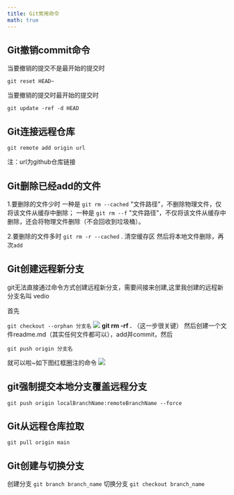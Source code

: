 ```yaml
---
title: Git常用命令
math: true
---
```



## Git撤销commit命令
当要撤销的提交不是最开始的提交时
```
git reset HEAD~
```
当要撤销的提交时最开始的提交时
```
git update -ref -d HEAD
```
## Git连接远程仓库
```
git remote add origin url
```
注：url为github仓库链接
## Git删除已经add的文件
1.要删除的文件少时
	一种是 `git rm --cached` "文件路径"，不删除物理文件，仅将该文件从缓存中删除；
	一种是 `git rm --f`  "文件路径"，不仅将该文件从缓存中删除，还会将物理文件删除（不会回收到垃圾桶）。


2.要删除的文件多时
	`git rm -r --cached` .  清空缓存区
	然后将本地文件删除，再次`add`
	

## Git创建远程新分支
git无法直接通过命令方式创建远程新分支，需要间接来创建,这里我创建的远程新分支名叫 vedio


首先 

`git checkout --orphan 分支名`
![](https://img-blog.csdnimg.cn/20210403164118752.png)
**git rm -rf .** （这一步很关键）
然后创建一个文件readme.md（其实任何文件都可以），add并commit，然后

`git push origin 分支名` 

就可以啦~如下图红框圈注的命令
![](https://img-blog.csdnimg.cn/20210403164816128.png?x-oss-process=image/watermark,type_ZmFuZ3poZW5naGVpdGk,shadow_10,text_aHR0cHM6Ly9ibG9nLmNzZG4ubmV0L3dlaXhpbl80MzkzOTQyMQ==,size_16,color_FFFFFF,t_70)
## git强制提交本地分支覆盖远程分支
```
git push origin localBranchName:remoteBranchName --force
```
## Git从远程仓库拉取
`git pull origin main`
## Git创建与切换分支
创建分支 `git branch branch_name`
切换分支 `git checkout branch_name`








